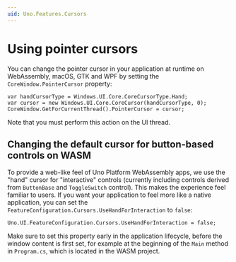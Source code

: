 ```yaml
---
uid: Uno.Features.Cursors
---
```


# Using pointer cursors

You can change the pointer cursor in your application at runtime on WebAssembly, macOS, GTK and WPF by setting the `CoreWindow.PointerCursor` property:

```
var handCursorType = Windows.UI.Core.CoreCursorType.Hand;
var cursor = new Windows.UI.Core.CoreCursor(handCursorType, 0);
CoreWindow.GetForCurrentThread().PointerCursor = cursor;
```

Note that you must perform this action on the UI thread.

## Changing the default cursor for button-based controls on WASM

To provide a web-like feel of Uno Platform WebAssembly apps, we use the "hand" cursor for "interactive" controls (currently including controls derived from `ButtonBase` and `ToggleSwitch` control). This makes the experience feel familiar to users. If you want your application to feel more like a native application, you can set the `FeatureConfiguration.Cursors.UseHandForInteraction` to `false`:

```
Uno.UI.FeatureConfiguration.Cursors.UseHandForInteraction = false;
```

Make sure to set this property early in the application lifecycle, before the window content is first set, for example at the beginning of the `Main` method in `Program.cs`, which is located in the WASM project.
